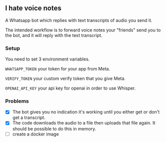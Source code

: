 ## I hate voice notes

A Whatsapp bot which replies with text transcripts of audio you send it.

The intended workflow is to forward voice notes your "friends" send you to the bot, and it will reply with the text transcript.

### Setup
You need to set 3 environment variables.

`WHATSAPP_TOKEN` your token for your app from Meta.

`VERIFY_TOKEN` your custom verify token that you give Meta.

`OPENAI_API_KEY` your api key for openai in order to use Whisper.

### Problems

 - [x] The bot gives you no indication it's working until you either get or don't get a transcript.
 - [x] The code downloads the audio to a file then uploads that file again. It should be possible to do this in memory.
 - [ ] create a docker image
